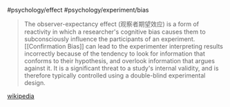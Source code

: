 #psychology/effect #psychology/experiment/bias

>The observer-expectancy effect (观察者期望效应) is a form of reactivity in which a researcher's cognitive bias causes them to subconsciously influence the participants of an experiment. [[Confirmation Bias]] can lead to the experimenter interpreting results incorrectly because of the tendency to look for information that conforms to their hypothesis, and overlook information that argues against it. It is a significant threat to a study's internal validity, and is therefore typically controlled using a double-blind experimental design.

[wikipedia ](https://en.wikipedia.org/wiki/Observer-expectancy_effect)